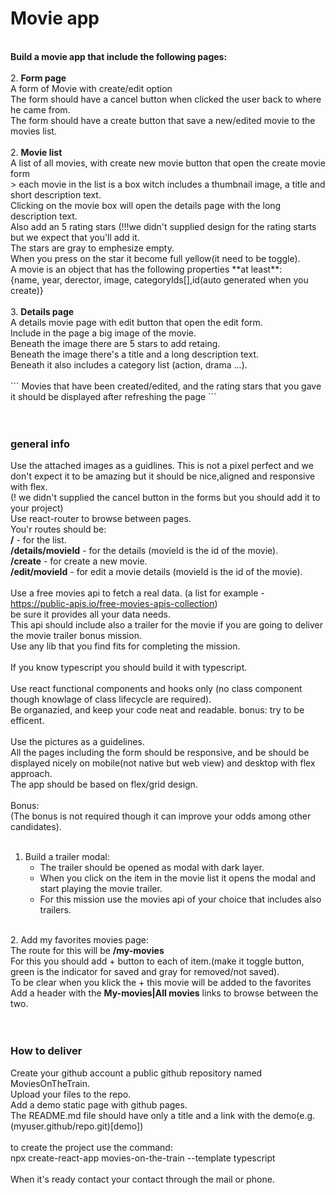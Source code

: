 # Movie app
<br />
<b>Build a movie app that include the following pages:</b><br />
<br />
2. <b>Form page</b>  <br />
    A form of Movie with create/edit option<br />
    The form should have a cancel button when clicked the user back to where he came from.<br />
    The form should have a create button that save a new/edited movie to the movies list.<br />
    <br />
2. <b>Movie list</b><br />
    A list of all movies, with create new movie button that open the create movie form <br />
    >  each movie in the list is a box witch includes a thumbnail image, a title and short description text.<br />
    Clicking on the movie box will open the details page with the long description text.<br />
    Also add an 5 rating stars (!!!we didn't supplied design for the rating starts but we expect that you'll add it.<br />
    The stars are gray to emphesize empty.<br />
    When you press on the star it become full yellow(it need to be toggle).<br />
    A movie is an object that has the following properties **at least**:<br />
    {name, year, derector, image, categoryIds[],id(auto generated when you create)}<br />
<br />
3. <b>Details page</b><br />
    A details movie page with edit button that open the edit form.<br />
    Include in the page a big image of the movie.<br />
    Beneath the image there are 5 stars to add retaing.<br />
    Beneath the image there's a title and a long description text.<br />
    Beneath it also includes a category list (action, drama ...).<br />
<br />
``` Movies that have been created/edited, and the rating stars that you gave it should be displayed after refreshing the page ```<br />
<br />
<br />
<h3> general info </h3>

Use the attached images as a guidlines. This is not a pixel perfect and we don't expect it to be amazing but it should be nice,aligned and responsive with flex.<br />
(! we didn't supplied the cancel button in the forms but you should add it to your project)<br />
Use react-router to browse between pages.<br />
You'r routes should be:<br />
<b>/</b>  - for the list.<br />
<b>/details/movieId</b>  - for the details (movieId is the id of the movie).<br />
<b>/create</b> - for create a new movie.<br />
<b>/edit/movieId</b> - for edit a movie details (movieId is the id of the movie).<br />
<br />
Use a free movies api to fetch a real data. (a list for example - https://public-apis.io/free-movies-apis-collection)<br />
be sure it provides all your data needs.<br />
This api should include also a trailer for the movie if you are going to deliver the movie trailer bonus mission.<br />
Use any lib that you find fits for completing the mission.<br />
<br />
If you know typescript you should build it with typescript.<br />
<br />
Use react functional components and hooks only (no class component though knowlage of class lifecycle are required).<br />
Be organazied, and keep your code neat and readable. bonus: try to be efficent.<br />
<br />
Use the pictures as a guidelines.<br />
All the pages including the form should be responsive, and be should be displayed nicely on mobile(not native but web view) and desktop with flex approach.<br />
The app should be based on flex/grid design.<br />
<br />
Bonus:<br />
(The bonus is not required though it can improve your odds among other candidates).<br />
<br />
1. Build a trailer modal:<br />
    - The trailer should be opened as modal with dark layer.<br />
    - When you click on the item in the movie list it opens the modal and start playing the movie trailer.<br />
    - For this mission use the movies api of your choice that includes also trailers.<br />
<br />
2. Add my favorites movies page: <br />
    The route for this will be <b>/my-movies</b><br />
    For this you should add + button to each of item.(make it toggle button, green is the indicator for saved and gray for removed/not saved).<br />
    To be clear when you klick the + this movie will be added to the favorites<br />
    Add a header with the <b>My-movies|All movies</b> links to browse between the two.<br />
<br />
<br />
<h3>How to deliver</h3>
Create your github account a public github repository named MoviesOnTheTrain.<br />
Upload your files to the repo.<br />
Add a demo static page with github pages. <br />
The README.md file should have only a title and a link with the demo(e.g. (myuser.github/repo.git)[demo])<br />
<br />
to create the project use the command:<br />
npx create-react-app movies-on-the-train --template typescript<br />
<br />
When it's ready contact your contact through the mail or phone.
